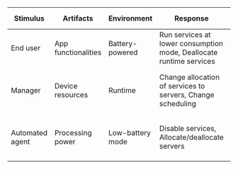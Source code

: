 | Stimulus            | Artifacts           | Environment        | Response                                            | Response Measure           |
|---------------------|---------------------|---------------------|-----------------------------------------------------|-----------------------------|
| End user            | App functionalities | Battery-powered    | Run services at lower consumption mode, Deallocate runtime services | Total usage, average usage  |
| Manager             | Device resources    | Runtime            | Change allocation of services to servers, Change scheduling | Maximum instantaneous usage, Total kilowatt hours used |
| Automated agent     | Processing power    | Low-battery mode   | Disable services, Allocate/deallocate servers      | Time period to stay powered on, Maximum/average kilowatt load on the system |

